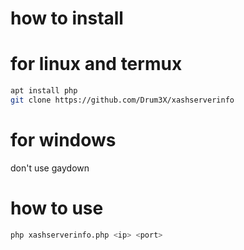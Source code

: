 # how to install

# for linux and termux

```sh
apt install php 
git clone https://github.com/Drum3X/xashserverinfo
```

# for windows

don't use gaydown

# how to use

```sh
php xashserverinfo.php <ip> <port>
```
